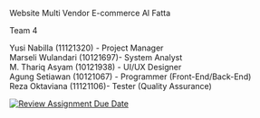 Website Multi Vendor E-commerce Al Fatta

Team 4 

Yusi Nabilla (11121320) - Project Manager  
Marseli Wulandari (10121697)-  System Analyst  
M. Thariq Asyam  (10121938) - UI/UX Designer  
Agung Setiawan (10121067) - Programmer (Front-End/Back-End)  
Reza Oktaviana (11121106)- Tester (Quality Assurance)  




[![Review Assignment Due Date](https://classroom.github.com/assets/deadline-readme-button-22041afd0340ce965d47ae6ef1cefeee28c7c493a6346c4f15d667ab976d596c.svg)](https://classroom.github.com/a/Wq523uwp)
